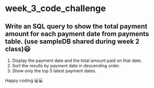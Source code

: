 # week_3_code_challenge
## Write an SQL query to show the total payment amount for each payment date from payments table. (use sampleDB shared during week 2 class)😃

1. Display the payment date and the total amount paid on that date.
2. Sort the results by payment date in descending order.
3. Show only the top 5 latest payment dates.

Happy coding 💻💻

